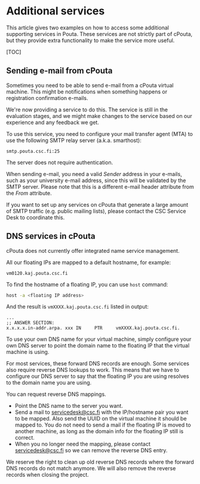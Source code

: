 # Additional services

This article gives two examples on how to access some additional supporting services
in Pouta. These services are not strictly part of cPouta, but they provide extra
functionality to make the service more useful.

[TOC]

## Sending e-mail from cPouta

Sometimes you need to be able to send e-mail from a cPouta virtual
machine. This might be notifications when something happens or
registration confirmation e-mails.

We're now providing a service to do this. The service is still in the
evaluation stages, and we might make changes to the service based on
our experience and any feedback we get.

To use this service, you need to configure your mail transfer agent
(MTA) to use the following SMTP relay server (a.k.a. smarthost):

```
smtp.pouta.csc.fi:25
```

The server does not require authentication.

When sending e-mail, you need a valid _Sender_ address in your e-mails,
such as your university e-mail address, since this will be validated by
the SMTP server. Please note that this is a different e-mail header
attribute from the _From_ attribute.

If you want to set up any services on cPouta that generate a large
amount of SMTP traffic (e.g. public mailing lists), please contact
the CSC Service Desk to coordinate this.

## DNS services in cPouta

cPouta does not currently offer integrated name service management.

All our floating IPs are mapped to a default hostname, for example:

```
vm0120.kaj.pouta.csc.fi
```

To find the hostname of a floating IP, you can use `host` command:
```sh
host -a <floating IP address>
```

And the result is `vmXXXX.kaj.pouta.csc.fi` listed in output:

```
...
;; ANSWER SECTION:
x.x.x.x.in-addr.arpa. xxx IN     PTR     vmXXXX.kaj.pouta.csc.fi.
```

To use your own DNS name for your virtual machine, simply configure
your own DNS server to point the domain name to the floating IP that
the virtual machine is using.

For most services, these forward DNS records are enough. Some services
also require reverse DNS lookups to work. This means that we have to
configure our DNS server to say that the floating IP you are using
resolves to the domain name you are using.

You can request reverse DNS mappings.

- Point the DNS name to the server you want.
- Send a mail to servicedesk@csc.fi with the IP/hostname pair
 you want to be mapped. Also send the UUID on the virtual machine
 it should be mapped to. You do not need to send a mail if the
 floating IP is moved to another machine, as long as the domain
 info for the floating IP still is correct.
- When you no longer need the mapping, please contact
 servicedesk@csc.fi so we can remove the reverse DNS entry.

We reserve the right to clean up old reverse DNS records where the
forward DNS records do not match anymore. We will also remove the
reverse records when closing the project.
